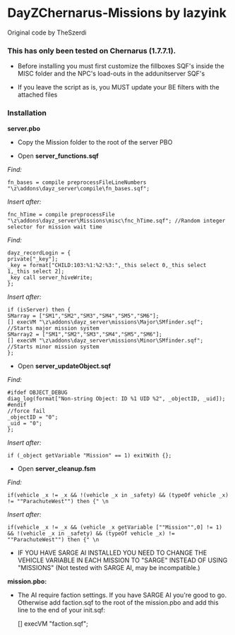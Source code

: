 DayZChernarus-Missions by lazyink
=============
Original code by TheSzerdi

<h3>This has only been tested on Chernarus (1.7.7.1).</h3>  

 * Before installing you must first customize the fillboxes SQF's inside the MISC folder and the NPC's load-outs in the addunitserver SQF's 
 
 * If you leave the script as is, you MUST update your BE filters with the attached files


<h3>Installation</h3>

<b>server.pbo</b>

 * Copy the Mission folder to the root of the server PBO

 * Open <b>server_functions.sqf</b>

<i>Find:</i>

	fn_bases = compile preprocessFileLineNumbers "\z\addons\dayz_server\compile\fn_bases.sqf";
	
<i>Insert after:</i>
	
	fnc_hTime = compile preprocessFile "\z\addons\dayz_server\Missions\misc\fnc_hTime.sqf"; //Random integer selector for mission wait time
	
<i>Find:</i>
	
	dayz_recordLogin = {
	private["_key"];
	_key = format["CHILD:103:%1:%2:%3:",_this select 0,_this select 1,_this select 2];
	_key call server_hiveWrite;
	};
	
<i>Insert after:</i>
	
	if (isServer) then { 
	SMarray = ["SM1","SM2","SM3","SM4","SM5","SM6"];
    [] execVM "\z\addons\dayz_server\missions\Major\SMfinder.sqf"; //Starts major mission system
    SMarray2 = ["SM1","SM2","SM3","SM4","SM5","SM6"];
    [] execVM "\z\addons\dayz_server\missions\Minor\SMfinder.sqf"; //Starts minor mission system
	};

 * Open <b>server_updateObject.sqf</b>
	
<i>Find:</i>
	
    #ifdef OBJECT_DEBUG
    diag_log(format["Non-string Object: ID %1 UID %2", _objectID, _uid]);
	#endif
    //force fail
    _objectID = "0";
    _uid = "0";
	};
	
<i>Insert after:</i>  
	
    if (_object getVariable "Mission" == 1) exitWith {};
	

 * Open <b>server_cleanup.fsm</b>
 
<i>Find:</i>  
 
    if(vehicle _x != _x && !(vehicle _x in _safety) && (typeOf vehicle _x) != ""ParachuteWest"") then {" \n

<i>Insert after:</i>

    if(vehicle _x != _x && (vehicle _x getVariable [""Mission"",0] != 1) && !(vehicle _x in _safety) && (typeOf vehicle _x) != ""ParachuteWest"") then {" \n

	
 * IF YOU HAVE SARGE AI INSTALLED YOU NEED TO CHANGE THE VEHICLE VARIABLE IN EACH MISSION TO "SARGE" INSTEAD OF USING "MISSIONS" (Not tested with SARGE AI, may be incompatible.)


<b>mission.pbo:</b>

* The AI require faction settings. If you have SARGE AI you're good to go. Otherwise add faction.sqf to the root of the mission.pbo and add this line to the end of your init.sqf:  

    [] execVM "faction.sqf";
	

	

